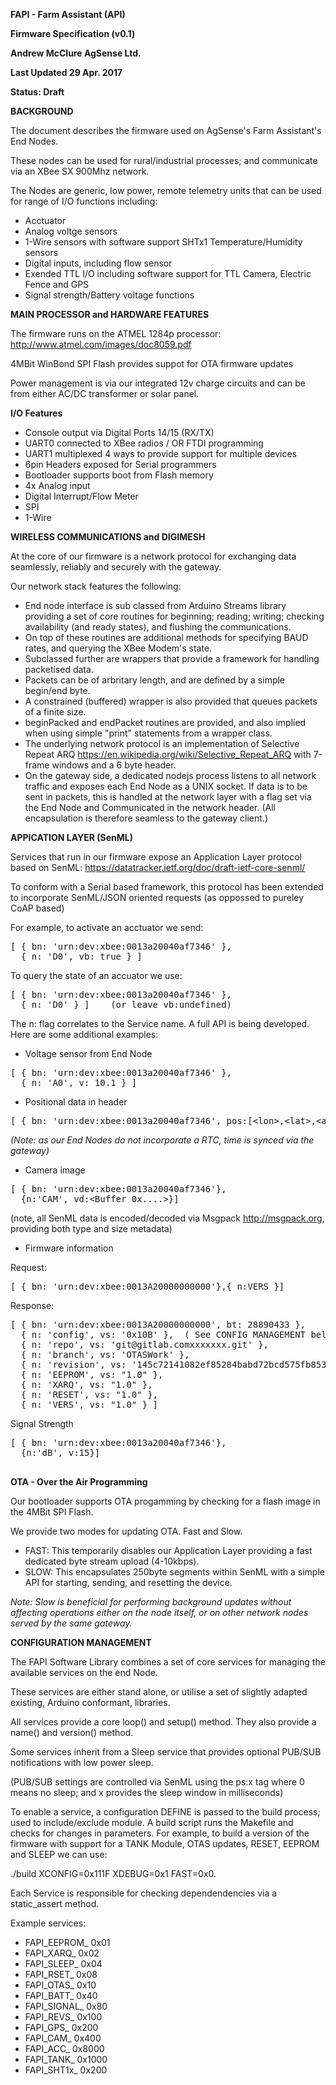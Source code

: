 <b>FAPI - Farm Assistant (API)

Firmware Specification  (v0.1)

Andrew McClure
AgSense Ltd.

Last Updated 29 Apr. 2017

Status: Draft

BACKGROUND</b>

The document describes the firmware used on AgSense's Farm Assistant's End Nodes.

These nodes can be used for rural/industrial processes; and communicate via an XBee SX 900Mhz network.

The Nodes are generic, low power, remote telemetry units that can be used for range of I/O functions including:

- Acctuator
- Analog voltge sensors
- 1-Wire sensors with software support SHTx1 Temperature/Humidity sensors 
- Digital inputs, including flow sensor
- Exended TTL I/O including software support for TTL Camera, Electric Fence and GPS
- Signal strength/Battery voltage functions

<b>MAIN PROCESSOR and HARDWARE FEATURES</b>

The firmware runs on the ATMEL 1284p processor:
http://www.atmel.com/images/doc8059.pdf

4MBit WinBond SPI Flash provides suppot for OTA firmware updates

Power management is via our integrated 12v charge circuits and can be from either AC/DC transformer or solar panel.

<b>I/O Features</b>

- Console output via Digital Ports 14/15 (RX/TX)
- UART0 connected to XBee radios / OR FTDI programming
- UART1 multiplexed 4 ways to provide support for multiple devices
- 6pin Headers exposed for  Serial programmers
- Bootloader supports boot from Flash memory
- 4x Analog input
- Digital Interrupt/Flow Meter
- SPI
- 1-Wire

<b>WIRELESS COMMUNICATIONS and DIGIMESH</b>

At the core of our firmware is a network protocol for exchanging data seamlessly, reliably and securely with the gateway.

Our network stack features the following:

- End node interface is sub classed from Arduino Streams library providing a set of core routines for beginning; reading; writing; checking availability (and ready states), and flushing the communications.
- On top of these routines are additional methods for specifying BAUD rates, and querying the XBee Modem's state.
- Subclassed further are wrappers that provide a framework for handling packetised data.  
- Packets can be of arbritary length, and are defined by a simple begin/end byte.  
- A constrained (buffered) wrapper is also provided that queues packets of a finite size.
- beginPacked and endPacket routines are provided, and also implied when using simple "print" statements from a wrapper class.
- The underlying network protocol is an implementation of Selective Repeat ARQ https://en.wikipedia.org/wiki/Selective_Repeat_ARQ with 7-frame windows and a 6 byte header.
- On the gateway side, a dedicated nodejs process listens to all network traffic and exposes each End Node as a UNIX socket. If data is to be sent in packets, this is handled at the network layer with a flag set via the End Node and Communicated in the network header. (All encapsulation is therefore seamless to the gateway client.)

<b>APPICATION LAYER (SenML)</b>

Services that run in our firmware expose an Application Layer protocol based on SenML: https://datatracker.ietf.org/doc/draft-ietf-core-senml/

To conform with a Serial based framework, this protocol has been extended to incorporate SenML/JSON oriented requests (as oppossed to pureley CoAP based)

For example, to activate an acctuator we send:

<pre>
[ { bn: 'urn:dev:xbee:0013a20040af7346' },
  { n: 'D0', vb: true } ]
</pre>

To query the state of an accuator we use:

<pre>
[ { bn: 'urn:dev:xbee:0013a20040af7346' },
  { n: 'D0' } ]    (or leave vb:undefined)
</pre>

The n: flag correlates to the Service name.  A full API is being developed.  Here are some additional examples:

- Voltage sensor from End Node
<pre>
[ { bn: 'urn:dev:xbee:0013a20040af7346' },
  { n: 'A0', v: 10.1 } ]
</pre>

- Positional data in header
<pre>
[ { bn: 'urn:dev:xbee:0013a20040af7346', pos:[&lt;lon&gt;,&lt;lat&gt;,&lt;alt&gt;], bt:&lt;ms since midnight&gt; }, {...} ],
</pre>

<i>(Note: as our End Nodes do not incorporate a RTC, time is synced via the gateway)</i>

- Camera image
<pre>
[ { bn: 'urn:dev:xbee:0013a20040af7346'},
  {n:'CAM', vd:&lt;Buffer 0x....&gt;}]
</pre>

(note, all SenML data is encoded/decoded via Msgpack http://msgpack.org, providing both type and size metadata)

- Firmware information

Request:
<pre>
[ { bn: 'urn:dev:xbee:0013A20000000000'},{ n:VERS }]
</pre>

Response:
<pre>
[ { bn: 'urn:dev:xbee:0013A20000000000', bt: 28890433 },
  { n: 'config', vs: '0x10B' },  ( See CONFIG MANAGEMENT below )
  { n: 'repo', vs: 'git@gitlab.comxxxxxxx.git' },
  { n: 'branch', vs: 'OTASWork' },
  { n: 'revision', vs: '145c72141082ef85284babd72bcd575fb8533100' },
  { n: 'EEPROM', vs: "1.0" },
  { n: 'XARQ', vs: "1.0" },
  { n: 'RESET', vs: "1.0" },
  { n: 'VERS', vs: "1.0" } ]
</pre>

Signal Strength
<pre>
[ { bn: 'urn:dev:xbee:0013a20040af7346'},
  {n:'dB', v:15}]
  </pre>


<b>OTA - Over the Air Programming</b>

Our bootloader supports OTA progamming by checking for a flash image in the 4MBit SPI Flash.

We provide two modes for updating OTA. Fast and Slow.

- FAST: This temporarily disables our Application Layer providing a fast dedicated byte stream upload  (4-10kbps).
- SLOW: This encapsulates 250byte segments within SenML with a simple API for starting, sending, and resetting the device.

<i>Note: Slow is beneficial for performing background updates without affecting operations either on the node itself, or on other network nodes served by the same gateway.</i>


<b>CONFIGURATION MANAGEMENT</b>

The FAPI Software Library combines a set of core services for managing the available services on the end Node.

These services are either stand alone, or utilise a set of slightly adapted existing, Arduino conformant, libraries.

All services provide a core loop() and setup() method.  They also provide a name() and version() method.

Some services inherit from a Sleep service that provides optional PUB/SUB notifications with low power sleep.

(PUB/SUB settings are controlled via SenML using the ps:x tag where 0 means no sleep; and x provides the sleep window in milliseconds)

To enable a service, a configuration DEFINE is passed to the build process; used to include/exclude module. A build script runs the Makefile and checks for changes in parameters. For example, to build a version of the firmware with support for a TANK Module, OTAS updates, RESET,  EEPROM and SLEEP we can use:

./build XCONFIG=0x111F XDEBUG=0x1 FAST=0x0.

Each Service is responsible for checking dependendencies via a static_assert method.

Example services:

- FAPI_EEPROM_ 0x01
- FAPI_XARQ_   0x02 
- FAPI_SLEEP_  0x04
- FAPI_RSET_   0x08
- FAPI_OTAS_   0x10
- FAPI_BATT_   0x40
- FAPI_SIGNAL_ 0x80
- FAPI_REVS_   0x100
- FAPI_GPS_    0x200
- FAPI_CAM_    0x400
- FAPI_ACC_    0x8000
- FAPI_TANK_   0x1000
- FAPI_SHT1x_  0x200
